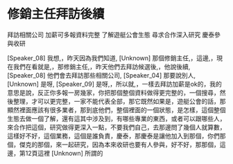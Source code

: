 # 修銷主任拜訪後續
拜訪相關公司
加薪可多報資料完整
了解遊艇公會生態
尋求合作深入研究
慶泰參與收研

[Speaker_08] 我想,，昨天因為我們知道,
[Unknown] 那個修銷主任,，這邊,，現在我們在看就是,，那修銷主任,，昨天他們去拜訪候選後,，他說後續,
[Speaker_08] 他們會去拜訪那些相關公司,
[Speaker_04] 那要說別人,
[Unknown] 是呀,
[Speaker_09] 是呀,，所以就,，一樣去拜訪加薪是ok的，我的意思是說，反正你多報一房幾家，你把那個整個資料做得更完整的，一個搜尋，然後整理，才可以更完整，一家不能代表全部，那它既然如果是，遊艇公會的話，那顯然裡面應該有很多業者，那到底他們，整個裡面的一個狀態，是怎樣，這個整個生態去做一個了解，還有這其中涉及到，有哪些專業的東西，或者可以跟哪些人，來合作把這個，研究做得更深入一點，不要我們自己，去那邊問了幾個人就算數，這樣好不好，這個業務，這個是誰負責，慶泰，那慶泰是讓他加入到那個，你們那個，傑克的那個，來一起研究，因為本來收研也要有人參與，好不好，那那個，這邊，第12頁這裡
[Unknown] 所謂的